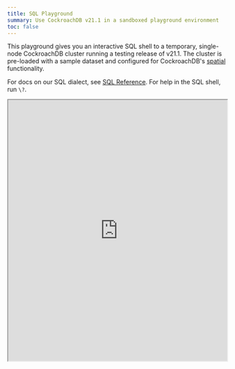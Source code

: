 ```yaml
---
title: SQL Playground
summary: Use CockroachDB v21.1 in a sandboxed playground environment
toc: false
---
```


This playground gives you an interactive SQL shell to a temporary, single-node CockroachDB cluster running a testing release of v21.1. The cluster is pre-loaded with a sample dataset and configured for CockroachDB's <a href="spatial-features.html" target="_blank">spatial</a> functionality.

For docs on our SQL dialect, see <a href="sql-statements.html" target="_blank">SQL Reference</a>. For help in the SQL shell, run `\?`.

<iframe height="600px" width="100%" src="https://repl.it/@jseldess/cockroachdb-playground-v211?lite=true&outputonly=1"></iframe>

<!-- <iframe height="600px" width="100%" src="https://cockroachdb-playground-v211.jseldess.repl.co"></iframe> -->

